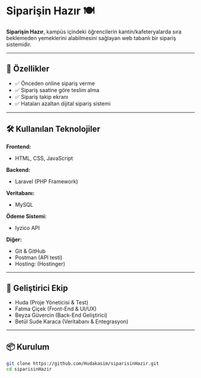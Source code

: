 # Siparişin Hazır 🍽️

**Siparişin Hazır**, kampüs içindeki öğrencilerin kantin/kafeteryalarda sıra beklemeden yemeklerini alabilmesini sağlayan web tabanlı bir sipariş sistemidir.

---

## 🚀 Özellikler

- ✅ Önceden online sipariş verme
- ✅ Sipariş saatine göre teslim alma
- ✅ Sipariş takip ekranı
- ✅ Hataları azaltan dijital sipariş sistemi

---

## 🛠️ Kullanılan Teknolojiler

**Frontend:**
- HTML, CSS, JavaScript

**Backend:**
- Laravel (PHP Framework)

**Veritabanı:**
- MySQL

**Ödeme Sistemi:**
- Iyzico API

**Diğer:**
- Git & GitHub
- Postman (API testi)
- Hosting: (Hostinger)

---

## 👥 Geliştirici Ekip

- Huda (Proje Yöneticisi & Test)
- Fatma Çiçek (Front-End & UI/UX)
- Beyza Güvercin (Back-End Geliştirici)
- Betül Sude Karaca (Veritabanı & Entegrasyon)

---

## 📦 Kurulum

```bash
git clone https://github.com/Hudakasim/siparisinHazir.git
cd siparisinHazir

